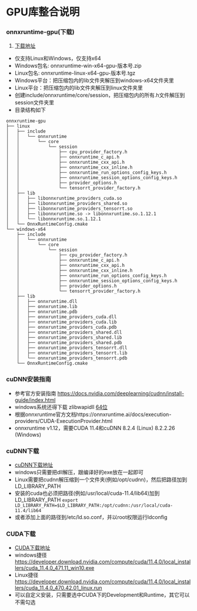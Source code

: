 # GPU库整合说明

### onnxruntime-gpu(下载)

1. [下载地址](https://github.com/microsoft/onnxruntime/releases)

* 仅支持Linux和Windows，仅支持x64
* Windows包名: onnxruntime-win-x64-gpu-版本号.zip
* Linux包名: onnxruntime-linux-x64-gpu-版本号.tgz
* Windows平台：把压缩包内的lib文件夹解压到windows-x64文件夹里
* Linux平台：把压缩包内的lib文件夹解压到linux文件夹里
* 创建include/onnxruntime/core/session，把压缩包内的所有.h文件解压到session文件夹里
* 目录结构如下

```
onnxruntime-gpu
├── linux
│   ├── include
│   │   └── onnxruntime
│   │       └── core
│   │           └── session
│   │               ├── cpu_provider_factory.h
│   │               ├── onnxruntime_c_api.h
│   │               ├── onnxruntime_cxx_api.h
│   │               ├── onnxruntime_cxx_inline.h
│   │               ├── onnxruntime_run_options_config_keys.h
│   │               ├── onnxruntime_session_options_config_keys.h
│   │               ├── provider_options.h
│   │               └── tensorrt_provider_factory.h
│   ├── lib
│   │   ├── libonnxruntime_providers_cuda.so
│   │   ├── libonnxruntime_providers_shared.so
│   │   ├── libonnxruntime_providers_tensorrt.so
│   │   ├── libonnxruntime.so -> libonnxruntime.so.1.12.1
│   │   └── libonnxruntime.so.1.12.1
│   └── OnnxRuntimeConfig.cmake
└── windows-x64
    ├── include
    │   └── onnxruntime
    │       └── core
    │           └── session
    │               ├── cpu_provider_factory.h
    │               ├── onnxruntime_c_api.h
    │               ├── onnxruntime_cxx_api.h
    │               ├── onnxruntime_cxx_inline.h
    │               ├── onnxruntime_run_options_config_keys.h
    │               ├── onnxruntime_session_options_config_keys.h
    │               ├── provider_options.h
    │               └── tensorrt_provider_factory.h
    ├── lib
    │   ├── onnxruntime.dll
    │   ├── onnxruntime.lib
    │   ├── onnxruntime.pdb
    │   ├── onnxruntime_providers_cuda.dll
    │   ├── onnxruntime_providers_cuda.lib
    │   ├── onnxruntime_providers_cuda.pdb
    │   ├── onnxruntime_providers_shared.dll
    │   ├── onnxruntime_providers_shared.lib
    │   ├── onnxruntime_providers_shared.pdb
    │   ├── onnxruntime_providers_tensorrt.dll
    │   ├── onnxruntime_providers_tensorrt.lib
    │   └── onnxruntime_providers_tensorrt.pdb
    └── OnnxRuntimeConfig.cmake

```

### cuDNN安装指南

* 参考官方安装指南 https://docs.nvidia.com/deeplearning/cudnn/install-guide/index.html
* windows系统还得下载 zlibwapidll [64位](http://www.winimage.com/zLibDll/zlib123dllx64.zip)
* 根据onnxruntime官方文档https://onnxruntime.ai/docs/execution-providers/CUDA-ExecutionProvider.html
* onnxruntime v1.12，需要CUDA 11.4和cuDNN 8.2.4 (Linux) 8.2.2.26 (Windows)

### cuDNN下载

* [cuDNN下载地址](https://developer.nvidia.com/rdp/cudnn-archive)
* windows只需要把dll解压，跟编译好的exe放在一起即可
* Linux需要把cudnn解压缩到一个文件夹(例如/opt/cudnn)，然后把路径加到LD_LIBRARY_PATH
* 安装的cuda也必须把路径(例如/usr/local/cuda-11.4/lib64)加到LD_LIBRARY_PATH
```export LD_LIBRARY_PATH=$LD_LIBRARY_PATH:/opt/cudnn:/usr/local/cuda-11.4/lib64```
* 或者添加上面的路径到/etc/ld.so.conf，并以root权限运行ldconfig

### CUDA下载

* [CUDA下载地址](https://developer.nvidia.com/downloads)
* windows捷径 https://developer.download.nvidia.com/compute/cuda/11.4.0/local_installers/cuda_11.4.0_471.11_win10.exe
* Linux捷径 https://developer.download.nvidia.com/compute/cuda/11.4.0/local_installers/cuda_11.4.0_470.42.01_linux.run
* 可以自定义安装，只需要选中CUDA下的Development和Runtime，其它可以不需勾选